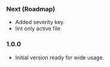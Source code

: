 ### Next (Roadmap)
- Added severity key.
- lint only active file

### 1.0.0
- Initial version ready for wide usage.
